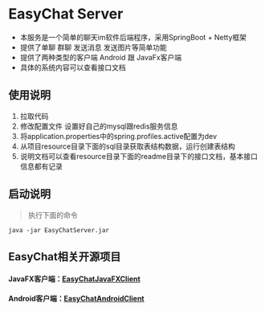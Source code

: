 # EasyChat Server

* 本服务是一个简单的聊天im软件后端程序，采用SpringBoot + Netty框架
* 提供了单聊 群聊 发送消息 发送图片等简单功能
* 提供了两种类型的客户端 Android 跟 JavaFx客户端
* 具体的系统内容可以查看接口文档

## 使用说明
1. 拉取代码
2. 修改配置文件 设置好自己的mysql跟redis服务信息
3. 将application.properties中的spring.profiles.active配置为dev
4. 从项目resource目录下面的sql目录获取表结构数据，运行创建表结构
5. 说明文档可以查看resource目录下面的readme目录下的接口文档，基本接口信息都有记录

## 启动说明

> 执行下面的命令
``` dos
java -jar EasyChatServer.jar
```

## EasyChat相关开源项目

#### JavaFX客户端：[EasyChatJavaFXClient](https://github.com/yetel/EasyChatJavaFXClient)
#### Android客户端：[EasyChatAndroidClient](https://github.com/yetel/EasyChatAndroidClient)